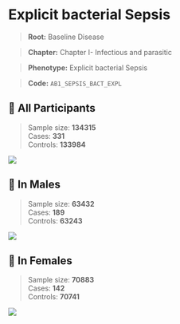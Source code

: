 # Explicit bacterial Sepsis

> **Root:** Baseline Disease  

> **Chapter:** Chapter I- Infectious and parasitic  

> **Phenotype:** Explicit bacterial Sepsis  

> **Code:** `AB1_SEPSIS_BACT_EXPL`

## 🧪 All Participants  
> Sample size: **134315**  
> Cases: **331**  
> Controls: **133984**
<img src="/Disease/Figures/ALL/Incidence/AB1_SEPSIS_BACT_EXPL.png"/>
<CsvTable src="/public/Disease/Data/ALL/Incidence/COX_AB1_SEPSIS_BACT_EXPL.csv" label="🔍 View full results" />

## 👨 In Males  
> Sample size: **63432**  
> Cases: **189**  
> Controls: **63243**
<img src="/Disease/Figures/Male/Incidence/AB1_SEPSIS_BACT_EXPL.png"/>
<CsvTable src="/public/Disease/Data/Male/Incidence/COX_AB1_SEPSIS_BACT_EXPL.csv" label="🔍 View full results" />

## 👩 In Females  
> Sample size: **70883**  
> Cases: **142**  
> Controls: **70741**
<img src="/Disease/Figures/Female/Incidence/AB1_SEPSIS_BACT_EXPL.png"/>
<CsvTable src="/public/Disease/Data/Female/Incidence/COX_AB1_SEPSIS_BACT_EXPL.csv" label="🔍 View full results" />
